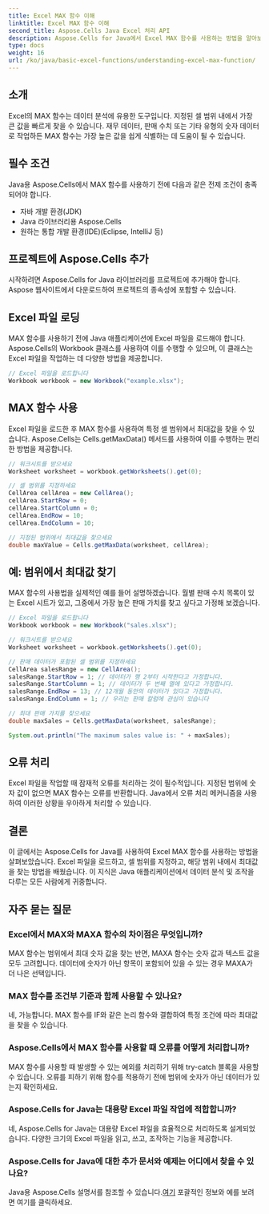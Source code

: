 ```yaml
---
title: Excel MAX 함수 이해
linktitle: Excel MAX 함수 이해
second_title: Aspose.Cells Java Excel 처리 API
description: Aspose.Cells for Java에서 Excel MAX 함수를 사용하는 방법을 알아보세요. 이 포괄적인 튜토리얼에서 단계별 안내, 코드 예제 및 FAQ를 알아보세요.
type: docs
weight: 16
url: /ko/java/basic-excel-functions/understanding-excel-max-function/
---
```


## 소개

Excel의 MAX 함수는 데이터 분석에 유용한 도구입니다. 지정된 셀 범위 내에서 가장 큰 값을 빠르게 찾을 수 있습니다. 재무 데이터, 판매 수치 또는 기타 유형의 숫자 데이터로 작업하든 MAX 함수는 가장 높은 값을 쉽게 식별하는 데 도움이 될 수 있습니다.

## 필수 조건

Java용 Aspose.Cells에서 MAX 함수를 사용하기 전에 다음과 같은 전제 조건이 충족되어야 합니다.

- 자바 개발 환경(JDK)
- Java 라이브러리용 Aspose.Cells
- 원하는 통합 개발 환경(IDE)(Eclipse, IntelliJ 등)

## 프로젝트에 Aspose.Cells 추가

시작하려면 Aspose.Cells for Java 라이브러리를 프로젝트에 추가해야 합니다. Aspose 웹사이트에서 다운로드하여 프로젝트의 종속성에 포함할 수 있습니다.

## Excel 파일 로딩

MAX 함수를 사용하기 전에 Java 애플리케이션에 Excel 파일을 로드해야 합니다. Aspose.Cells의 Workbook 클래스를 사용하여 이를 수행할 수 있으며, 이 클래스는 Excel 파일을 작업하는 데 다양한 방법을 제공합니다.

```java
// Excel 파일을 로드합니다
Workbook workbook = new Workbook("example.xlsx");
```

## MAX 함수 사용

Excel 파일을 로드한 후 MAX 함수를 사용하여 특정 셀 범위에서 최대값을 찾을 수 있습니다. Aspose.Cells는 Cells.getMaxData() 메서드를 사용하여 이를 수행하는 편리한 방법을 제공합니다.

```java
// 워크시트를 받으세요
Worksheet worksheet = workbook.getWorksheets().get(0);

// 셀 범위를 지정하세요
CellArea cellArea = new CellArea();
cellArea.StartRow = 0;
cellArea.StartColumn = 0;
cellArea.EndRow = 10;
cellArea.EndColumn = 10;

// 지정된 범위에서 최대값을 찾으세요
double maxValue = Cells.getMaxData(worksheet, cellArea);
```

## 예: 범위에서 최대값 찾기

MAX 함수의 사용법을 실제적인 예를 들어 설명하겠습니다. 월별 판매 수치 목록이 있는 Excel 시트가 있고, 그중에서 가장 높은 판매 가치를 찾고 싶다고 가정해 보겠습니다.

```java
// Excel 파일을 로드합니다
Workbook workbook = new Workbook("sales.xlsx");

// 워크시트를 받으세요
Worksheet worksheet = workbook.getWorksheets().get(0);

// 판매 데이터가 포함된 셀 범위를 지정하세요
CellArea salesRange = new CellArea();
salesRange.StartRow = 1; // 데이터가 행 2부터 시작한다고 가정합니다.
salesRange.StartColumn = 1; // 데이터가 두 번째 열에 있다고 가정합니다.
salesRange.EndRow = 13; // 12개월 동안의 데이터가 있다고 가정합니다.
salesRange.EndColumn = 1; // 우리는 판매 칼럼에 관심이 있습니다

// 최대 판매 가치를 찾으세요
double maxSales = Cells.getMaxData(worksheet, salesRange);

System.out.println("The maximum sales value is: " + maxSales);
```

## 오류 처리

Excel 파일을 작업할 때 잠재적 오류를 처리하는 것이 필수적입니다. 지정된 범위에 숫자 값이 없으면 MAX 함수는 오류를 반환합니다. Java에서 오류 처리 메커니즘을 사용하여 이러한 상황을 우아하게 처리할 수 있습니다.

## 결론

이 글에서는 Aspose.Cells for Java를 사용하여 Excel MAX 함수를 사용하는 방법을 살펴보았습니다. Excel 파일을 로드하고, 셀 범위를 지정하고, 해당 범위 내에서 최대값을 찾는 방법을 배웠습니다. 이 지식은 Java 애플리케이션에서 데이터 분석 및 조작을 다루는 모든 사람에게 귀중합니다.

## 자주 묻는 질문

### Excel에서 MAX와 MAXA 함수의 차이점은 무엇입니까?

MAX 함수는 범위에서 최대 숫자 값을 찾는 반면, MAXA 함수는 숫자 값과 텍스트 값을 모두 고려합니다. 데이터에 숫자가 아닌 항목이 포함되어 있을 수 있는 경우 MAXA가 더 나은 선택입니다.

### MAX 함수를 조건부 기준과 함께 사용할 수 있나요?

네, 가능합니다. MAX 함수를 IF와 같은 논리 함수와 결합하여 특정 조건에 따라 최대값을 찾을 수 있습니다.

### Aspose.Cells에서 MAX 함수를 사용할 때 오류를 어떻게 처리합니까?

MAX 함수를 사용할 때 발생할 수 있는 예외를 처리하기 위해 try-catch 블록을 사용할 수 있습니다. 오류를 피하기 위해 함수를 적용하기 전에 범위에 숫자가 아닌 데이터가 있는지 확인하세요.

### Aspose.Cells for Java는 대용량 Excel 파일 작업에 적합합니까?

네, Aspose.Cells for Java는 대용량 Excel 파일을 효율적으로 처리하도록 설계되었습니다. 다양한 크기의 Excel 파일을 읽고, 쓰고, 조작하는 기능을 제공합니다.

### Aspose.Cells for Java에 대한 추가 문서와 예제는 어디에서 찾을 수 있나요?

 Java용 Aspose.Cells 설명서를 참조할 수 있습니다.[여기](https://reference.aspose.com/cells/java/) 포괄적인 정보와 예를 보려면 여기를 클릭하세요.